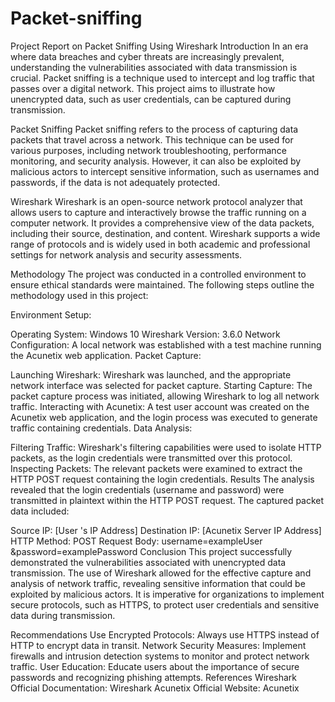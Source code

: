 # Packet-sniffing
Project Report on Packet Sniffing Using Wireshark
Introduction
In an era where data breaches and cyber threats are increasingly prevalent, understanding the vulnerabilities associated with data transmission is crucial. Packet sniffing is a technique used to intercept and log traffic that passes over a digital network. This project aims to illustrate how unencrypted data, such as user credentials, can be captured during transmission.

Packet Sniffing
Packet sniffing refers to the process of capturing data packets that travel across a network. This technique can be used for various purposes, including network troubleshooting, performance monitoring, and security analysis. However, it can also be exploited by malicious actors to intercept sensitive information, such as usernames and passwords, if the data is not adequately protected.

Wireshark
Wireshark is an open-source network protocol analyzer that allows users to capture and interactively browse the traffic running on a computer network. It provides a comprehensive view of the data packets, including their source, destination, and content. Wireshark supports a wide range of protocols and is widely used in both academic and professional settings for network analysis and security assessments.

Methodology
The project was conducted in a controlled environment to ensure ethical standards were maintained. The following steps outline the methodology used in this project:

Environment Setup:

Operating System: Windows 10
Wireshark Version: 3.6.0
Network Configuration: A local network was established with a test machine running the Acunetix web application.
Packet Capture:

Launching Wireshark: Wireshark was launched, and the appropriate network interface was selected for packet capture.
Starting Capture: The packet capture process was initiated, allowing Wireshark to log all network traffic.
Interacting with Acunetix: A test user account was created on the Acunetix web application, and the login process was executed to generate traffic containing credentials.
Data Analysis:

Filtering Traffic: Wireshark's filtering capabilities were used to isolate HTTP packets, as the login credentials were transmitted over this protocol.
Inspecting Packets: The relevant packets were examined to extract the HTTP POST request containing the login credentials.
Results
The analysis revealed that the login credentials (username and password) were transmitted in plaintext within the HTTP POST request. The captured packet data included:

Source IP: [User 's IP Address]
Destination IP: [Acunetix Server IP Address]
HTTP Method: POST
Request Body: username=exampleUser &password=examplePassword
Conclusion
This project successfully demonstrated the vulnerabilities associated with unencrypted data transmission. The use of Wireshark allowed for the effective capture and analysis of network traffic, revealing sensitive information that could be exploited by malicious actors. It is imperative for organizations to implement secure protocols, such as HTTPS, to protect user credentials and sensitive data during transmission.

Recommendations
Use Encrypted Protocols: Always use HTTPS instead of HTTP to encrypt data in transit.
Network Security Measures: Implement firewalls and intrusion detection systems to monitor and protect network traffic.
User Education: Educate users about the importance of secure passwords and recognizing phishing attempts.
References
Wireshark Official Documentation: Wireshark
Acunetix Official Website: Acunetix
